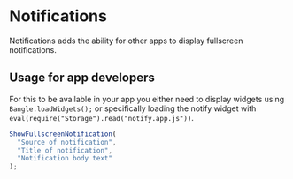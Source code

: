 # Notifications

Notifications adds the ability for other apps to display fullscreen notifications.

## Usage for app developers

For this to be available in your app you either need to display widgets using `Bangle.loadWidgets();` or specifically loading the notify widget with `eval(require("Storage").read("notify.app.js"))`.

```js
ShowFullscreenNotification(
  "Source of notification",
  "Title of notification",
  "Notification body text"
);
```
